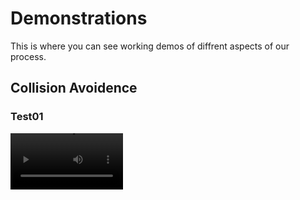 # Demonstrations
This is where you can see working demos of diffrent aspects of our process.

## Collision Avoidence

### Test01
<video src='https://raw.githubusercontent.com/alecstem/REUWebsite/gh-pages/Vid/Demo 7 - Compressed.m4v' width=180/>

### Test02
<video src='your URL here' width=180/>

## ARDU Pilot Sim

### Test01
<video src='your URL here' width=180/>

### Test02
<video src='https://raw.githubusercontent.com/alecstem/REUWebsite/gh-pages/Vid/Demo%207%20-%20Compressed.m4v' width=180/>
